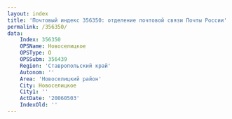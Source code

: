 ```yaml
---
layout: index
title: 'Почтовый индекс 356350: отделение почтовой связи Почты России'
permalink: /356350/
data:
    Index: 356350
    OPSName: Новоселицкое
    OPSType: О
    OPSSubm: 356439
    Region: 'Ставропольский край'
    Autonom: ''
    Area: 'Новоселицкий район'
    City: Новоселицкое
    City1: ''
    ActDate: '20060503'
    IndexOld: ''
---
```

